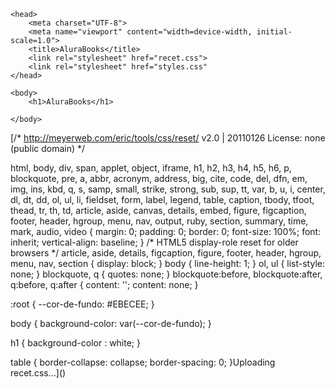 <!DOCTYPE html>
<html>

    <head>
        <meta charset="UTF-8">
        <meta name="viewport" content="width=device-width, initial-scale=1.0">
        <title>AluraBooks</title>
        <link rel="stylesheet" href="recet.css">
        <link rel="stylesheet" href="styles.css"
    </head>

    <body>
        <h1>AluraBooks</h1>

    </body>

</html>

[/* http://meyerweb.com/eric/tools/css/reset/ 
   v2.0 | 20110126
   License: none (public domain)
*/

html, 
body, 
div, 
span, 
applet, 
object, 
iframe,
h1, 
h2, 
h3, 
h4, 
h5, 
h6, 
p, 
blockquote, 
pre,
a, 
abbr, 
acronym, 
address, 
big, 
cite, 
code,
del, 
dfn, 
em, 
img, 
ins, 
kbd, 
q, 
s, 
samp,
small,
strike, 
strong, 
sub, 
sup, 
tt, 
var,
b, 
u, 
i, 
center,
dl, 
dt, 
dd, 
ol, 
ul, 
li,
fieldset, 
form, 
label, 
legend,
table, 
caption, 
tbody, 
tfoot, 
thead, 
tr, 
th, 
td,
article, 
aside, 
canvas, 
details, 
embed, 
figure, 
figcaption, 
footer, 
header, 
hgroup, 
menu, 
nav, 
output, 
ruby, 
section, 
summary,
time, 
mark, 
audio, 
video {
	margin: 0;
	padding: 0;
	border: 0;
	font-size: 100%;
	font: inherit;
	vertical-align: baseline;
}
/* HTML5 display-role reset for older browsers */
article, aside, details, figcaption, figure, 
footer, header, hgroup, menu, nav, section {
	display: block;
}
body {
	line-height: 1;
}
ol, ul {
	list-style: none;
}
blockquote, q {
	quotes: none;
}
blockquote:before, blockquote:after,
q:before, q:after {
	content: '';
	content: none;
}  

:root {
    --cor-de-fundo: #EBECEE;
}

body {
    background-color: var(--cor-de-fundo);
}

h1 {
    background-color : white; 
}

table {
	border-collapse: collapse;
	border-spacing: 0;
}Uploading recet.css…]()
